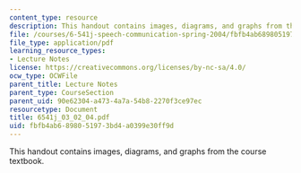 ```yaml
---
content_type: resource
description: This handout contains images, diagrams, and graphs from the course textbook.
file: /courses/6-541j-speech-communication-spring-2004/fbfb4ab6898051973bd4a0399e30ff9d_6541j_03_02_04.pdf
file_type: application/pdf
learning_resource_types:
- Lecture Notes
license: https://creativecommons.org/licenses/by-nc-sa/4.0/
ocw_type: OCWFile
parent_title: Lecture Notes
parent_type: CourseSection
parent_uid: 90e62304-a473-4a7a-54b8-2270f3ce97ec
resourcetype: Document
title: 6541j_03_02_04.pdf
uid: fbfb4ab6-8980-5197-3bd4-a0399e30ff9d
---
```

This handout contains images, diagrams, and graphs from the course textbook.
